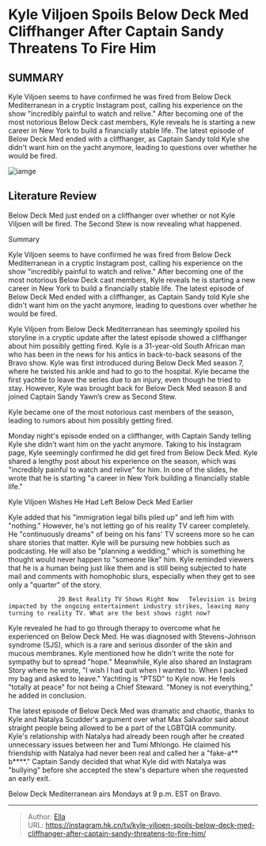 # Kyle Viljoen Spoils Below Deck Med Cliffhanger After Captain Sandy Threatens To Fire Him


## SUMMARY 



  Kyle Viljoen seems to have confirmed he was fired from Below Deck Mediterranean in a cryptic Instagram post, calling his experience on the show &#34;incredibly painful to watch and relive.&#34;   After becoming one of the most notorious Below Deck cast members, Kyle reveals he is starting a new career in New York to build a financially stable life.   The latest episode of Below Deck Med ended with a cliffhanger, as Captain Sandy told Kyle she didn&#39;t want him on the yacht anymore, leading to questions over whether he would be fired.  

![iamge](https://static1.srcdn.com/wordpress/wp-content/uploads/2023/11/kyle-viljoen-spoils-below-deck-med-cliffhanger-after-captain-sandy-threatens-to-fire-him.jpg)

## Literature Review
Below Deck Med just ended on a cliffhanger over whether or not Kyle Viljoen will be fired. The Second Stew is now revealing what happened.





Summary

  Kyle Viljoen seems to have confirmed he was fired from Below Deck Mediterranean in a cryptic Instagram post, calling his experience on the show &#34;incredibly painful to watch and relive.&#34;   After becoming one of the most notorious Below Deck cast members, Kyle reveals he is starting a new career in New York to build a financially stable life.   The latest episode of Below Deck Med ended with a cliffhanger, as Captain Sandy told Kyle she didn&#39;t want him on the yacht anymore, leading to questions over whether he would be fired.  







Kyle Viljoen from Below Deck Mediterranean has seemingly spoiled his storyline in a cryptic update after the latest episode showed a cliffhanger about him possibly getting fired. Kyle is a 31-year-old South African man who has been in the news for his antics in back-to-back seasons of the Bravo show. Kyle was first introduced during Below Deck Med season 7, where he twisted his ankle and had to go to the hospital. Kyle became the first yachtie to leave the series due to an injury, even though he tried to stay. However, Kyle was brought back for Below Deck Med season 8 and joined Captain Sandy Yawn’s crew as Second Stew.

Kyle became one of the most notorious cast members of the season, leading to rumors about him possibly getting fired.


 

Monday night&#39;s episode ended on a cliffhanger, with Captain Sandy telling Kyle she didn&#39;t want him on the yacht anymore. Taking to his Instagram page, Kyle seemingly confirmed he did get fired from Below Deck Med. Kyle shared a lengthy post about his experience on the season, which was &#34;incredibly painful to watch and relive&#34; for him. In one of the slides, he wrote that he is starting &#34;a career in New York building a financially stable life.&#34;





 Kyle Viljoen Wishes He Had Left Below Deck Med Earlier 
          

Kyle added that his &#34;immigration legal bills piled up&#34; and left him with &#34;nothing.&#34; However, he&#39;s not letting go of his reality TV career completely. He &#34;continuously dreams&#34; of being on his fans&#39; TV screens more so he can share stories that matter. Kyle will be pursuing new hobbies such as podcasting. He will also be &#34;planning a wedding,&#34; which is something he thought would never happen to &#34;someone like&#34; him. Kyle reminded viewers that he is a human being just like them and is still being subjected to hate mail and comments with homophobic slurs, especially when they get to see only a &#34;quarter&#34; of the story.

                  20 Best Reality TV Shows Right Now   Television is being impacted by the ongoing entertainment industry strikes, leaving many turning to reality TV. What are the best shows right now?    




Kyle revealed he had to go through therapy to overcome what he experienced on Below Deck Med. He was diagnosed with Stevens-Johnson syndrome (SJS), which is a rare and serious disorder of the skin and mucous membranes. Kyle mentioned how he didn&#39;t write the note for sympathy but to spread &#34;hope.&#34; Meanwhile, Kyle also shared an Instagram Story where he wrote, &#34;I wish I had quit when I wanted to. When I packed my bag and asked to leave.&#34; Yachting is &#34;PTSD&#34; to Kyle now. He feels &#34;totally at peace&#34; for not being a Chief Steward. &#34;Money is not everything,&#34; he added in conclusion.

The latest episode of Below Deck Med was dramatic and chaotic, thanks to Kyle and Natalya Scudder&#39;s argument over what Max Salvador said about straight people being allowed to be a part of the LGBTQIA community. Kyle&#39;s relationship with Natalya had already been rough after he created unnecessary issues between her and Tumi Mhlongo. He claimed his friendship with Natalya had never been real and called her a &#34;fake-a** b****.&#34; Captain Sandy decided that what Kyle did with Natalya was &#34;bullying&#34; before she accepted the stew&#39;s departure when she requested an early exit.






Below Deck Mediterranean airs Mondays at 9 p.m. EST on Bravo.






---

> Author: [Ella](https://instagram.hk.cn/)  
> URL: https://instagram.hk.cn/tv/kyle-viljoen-spoils-below-deck-med-cliffhanger-after-captain-sandy-threatens-to-fire-him/  

